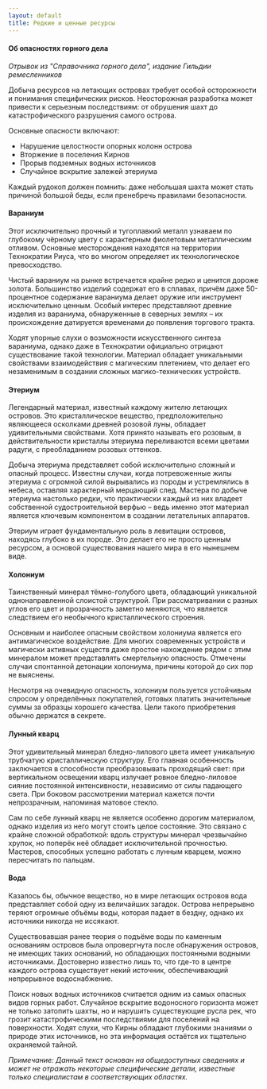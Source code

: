 ```yaml
---
layout: default
title: Редкие и ценные ресурсы
---
```


#### Об опасностях горного дела
*Отрывок из "Справочника горного дела", издание Гильдии ремесленников*

Добыча ресурсов на летающих островах требует особой осторожности и понимания специфических рисков. Неосторожная разработка может привести к серьезным последствиям: от обрушения шахт до катастрофического разрушения самого острова.

Основные опасности включают:
- Нарушение целостности опорных колонн острова
- Вторжение в поселения Кирнов
- Прорыв подземных водных источников
- Случайное вскрытие залежей этериума

Каждый рудокоп должен помнить: даже небольшая шахта может стать причиной большой беды, если пренебречь правилами безопасности.

#### Вараниум
Этот исключительно прочный и тугоплавкий металл узнаваем по глубокому чёрному цвету с характерным фиолетовым металлическим отливом. Основные месторождения находятся на территории Технократии Риуса, что во многом определяет их технологическое превосходство.

Чистый вараниум на рынке встречается крайне редко и ценится дороже золота. Большинство изделий содержат его в сплавах, причём даже 50-процентное содержание вараниума делает оружие или инструмент исключительно ценным. Особый интерес представляют древние изделия из вараниума, обнаруженные в северных землях – их происхождение датируется временами до появления торгового тракта.

Ходят упорные слухи о возможности искусственного синтеза вараниума, однако даже в Технократии официально отрицают существование такой технологии. Материал обладает уникальными свойствами взаимодействия с магическим плетением, что делает его незаменимым в создании сложных магико-технических устройств.

#### Этериум
Легендарный материал, известный каждому жителю летающих островов. Это кристаллическое вещество, предположительно являющееся осколками древней розовой луны, обладает удивительными свойствами. Хотя принято называть его розовым, в действительности кристаллы этериума переливаются всеми цветами радуги, с преобладанием розовых оттенков.

Добыча этериума представляет собой исключительно сложный и опасный процесс. Известны случаи, когда потревоженные жилы этериума с огромной силой вырывались из породы и устремлялись в небеса, оставляя характерный мерцающий след. Мастера по добыче этериума настолько редки, что практически каждый из них владеет собственной судостроительной верфью – ведь именно этот материал является ключевым компонентом в создании летательных аппаратов.

Этериум играет фундаментальную роль в левитации островов, находясь глубоко в их породе. Это делает его не просто ценным ресурсом, а основой существования нашего мира в его нынешнем виде.

#### Холониум
Таинственный минерал тёмно-голубого цвета, обладающий уникальной однонаправленной слоистой структурой. При рассматривании с разных углов его цвет и прозрачность заметно меняются, что является следствием его необычного кристаллического строения.

Основным и наиболее опасным свойством холониума является его антимагическое воздействие. Для многих современных устройств и магически активных существ даже простое нахождение рядом с этим минералом может представлять смертельную опасность. Отмечены случаи спонтанной детонации холониума, причины которой до сих пор не выяснены.

Несмотря на очевидную опасность, холониум пользуется устойчивым спросом у определённых покупателей, готовых платить значительные суммы за образцы хорошего качества. Цели такого приобретения обычно держатся в секрете.

#### Лунный кварц
Этот удивительный минерал бледно-лилового цвета имеет уникальную трубчатую кристаллическую структуру. Его главная особенность заключается в способности преобразовывать проходящий свет: при вертикальном освещении кварц излучает ровное бледно-лиловое сияние постоянной интенсивности, независимо от силы падающего света. При боковом рассмотрении материал кажется почти непрозрачным, напоминая матовое стекло.

Сам по себе лунный кварц не является особенно дорогим материалом, однако изделия из него могут стоить целое состояние. Это связано с крайне сложной обработкой: вдоль структуры минерал чрезвычайно хрупок, но поперёк неё обладает исключительной прочностью. Мастеров, способных успешно работать с лунным кварцем, можно пересчитать по пальцам.

#### Вода
Казалось бы, обычное вещество, но в мире летающих островов вода представляет собой одну из величайших загадок. Острова непрерывно теряют огромные объёмы воды, которая падает в бездну, однако их источники никогда не иссякают.

Существовавшая ранее теория о подъёме воды по каменным основаниям островов была опровергнута после обнаружения островов, не имеющих таких оснований, но обладающих постоянными водными источниками. Достоверно известно лишь то, что где-то в центре каждого острова существует некий источник, обеспечивающий непрерывное водоснабжение.

Поиск новых водных источников считается одним из самых опасных видов горных работ. Случайное вскрытие водоносного горизонта может не только затопить шахты, но и нарушить существующие русла рек, что грозит катастрофическими последствиями для поселений на поверхности. Ходят слухи, что Кирны обладают глубокими знаниями о природе этих источников, но эта информация остаётся их тщательно охраняемой тайной.

*Примечание: Данный текст основан на общедоступных сведениях и может не отражать некоторые специфические детали, известные только специалистам в соответствующих областях.*